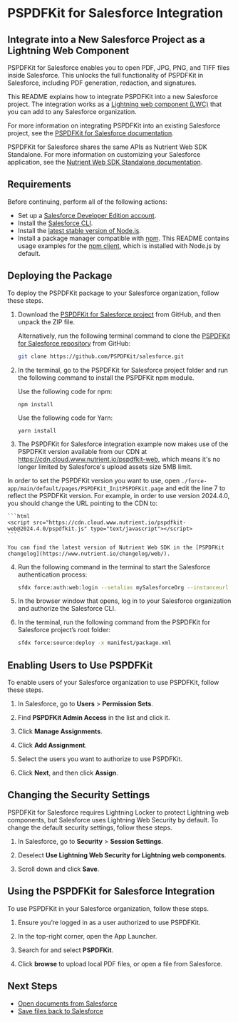 # PSPDFKit for Salesforce Integration

## Integrate into a New Salesforce Project as a Lightning Web Component

PSPDFKit for Salesforce enables you to open PDF, JPG, PNG, and TIFF files inside Salesforce. This unlocks the full functionality of PSPDFKit in Salesforce, including PDF generation, redaction, and signatures.

This README explains how to integrate PSPDFKit into a new Salesforce project. The integration works as a [Lightning web component (LWC)][lwc] that you can add to any Salesforce organization.

For more information on integrating PSPDFKit into an existing Salesforce project, see the [PSPDFKit for Salesforce documentation][salesforce docs].

PSPDFKit for Salesforce shares the same APIs as Nutrient Web SDK Standalone. For more information on customizing your Salesforce application, see the [Nutrient Web SDK Standalone documentation][web docs].

## Requirements

Before continuing, perform all of the following actions:

- Set up a [Salesforce Developer Edition account][developer].
- Install the [Salesforce CLI][].
- Install the [latest stable version of Node.js][node.js].
- Install a package manager compatible with [npm][about-npm]. This README contains usage examples for the [npm client][npm-client], which is installed with Node.js by default.

## Deploying the Package

To deploy the PSPDFKit package to your Salesforce organization, follow these steps.

1. Download the [PSPDFKit for Salesforce project][zip] from GitHub, and then unpack the ZIP file.

   Alternatively, run the following terminal command to clone the [PSPDFKit for Salesforce repository][repo] from GitHub:

   ```bash
   git clone https://github.com/PSPDFKit/salesforce.git
   ```

2. In the terminal, go to the PSPDFKit for Salesforce project folder and run the following command to install the PSPDFKit npm module.

   Use the following code for npm:

   ```npm
   npm install
   ```

   Use the following code for Yarn:

   ```yarn
   yarn install
   ```

3. The PSPDFKit for Salesforce integration example now makes use of the PSPDFKit version available from our CDN at https://cdn.cloud.www.nutrient.io/pspdfkit-web, which means it's no longer limited by Salesforce's upload assets size 5MB limit.

In order to set the PSPDFKit version you want to use, open `./force-app/main/default/pages/PSPDFKit_InitPSPDFKit.page` and edit the line 7 to reflect the PSPDFKit version. For example, in order to use version 2024.4.0, you should change the URL pointing to the CDN to:

    ```html
    <script src="https://cdn.cloud.www.nutrient.io/pspdfkit-web@2024.4.0/pspdfkit.js" type="text/javascript"></script>
    ```

    You can find the latest version of Nutrient Web SDK in the [PSPDFKit changelog](https://www.nutrient.io/changelog/web/).

4. Run the following command in the terminal to start the Salesforce authentication process:

   ```bash
   sfdx force:auth:web:login --setalias mySalesforceOrg --instanceurl https://login.salesforce.com --setdefaultusername
   ```

5. In the browser window that opens, log in to your Salesforce organization and authorize the Salesforce CLI.

6. In the terminal, run the following command from the PSPDFKit for Salesforce project’s root folder:

   ```bash
   sfdx force:source:deploy -x manifest/package.xml
   ```

## Enabling Users to Use PSPDFKit

To enable users of your Salesforce organization to use PSPDFKit, follow these steps.

1. In Salesforce, go to **Users** > **Permission Sets**.

2. Find **PSPDFKit Admin Access** in the list and click it.

3. Click **Manage Assignments**.

4. Click **Add Assignment**.

5. Select the users you want to authorize to use PSPDFKit.

6. Click **Next**, and then click **Assign**.

## Changing the Security Settings

PSPDFKit for Salesforce requires Lightning Locker to protect Lightning web components, but Salesforce uses Lightning Web Security by default. To change the default security settings, follow these steps.

1. In Salesforce, go to **Security** > **Session Settings**.

2. Deselect **Use Lightning Web Security for Lightning web components**.

3. Scroll down and click **Save**.

## Using the PSPDFKit for Salesforce Integration

To use PSPDFKit in your Salesforce organization, follow these steps.

1. Ensure you’re logged in as a user authorized to use PSPDFKit.

2. In the top-right corner, open the App Launcher.

3. Search for and select **PSPDFKit**.

4. Click **browse** to upload local PDF files, or open a file from Salesforce.

## Next Steps

- [Open documents from Salesforce][]
- [Save files back to Salesforce][]

[web docs]: https://www.nutrient.io/guides/web/
[salesforce docs]: https://www.nutrient.io/getting-started/web-integrations/?product=salesforce&project=existing-project
[lwc]: https://developer.salesforce.com/docs/component-library/documentation/en/lwc
[developer]: https://developer.salesforce.com/signup
[salesforce cli]: https://developer.salesforce.com/tools/sfdxcli
[node.js]: https://nodejs.org/en/download/
[about-npm]: https://docs.npmjs.com/about-npm
[npm-client]: https://docs.npmjs.com/cli/v7/commands/npm
[open documents from salesforce]: https://www.nutrient.io/guides/web/open-a-document/from-salesforce/
[save files back to salesforce]: https://www.nutrient.io/guides/web/save-a-document/to-salesforce/
[zip]: https://github.com/PSPDFKit/salesforce/archive/refs/heads/master.zip
[repo]: https://github.com/PSPDFKit/salesforce/
